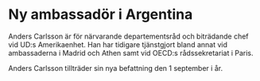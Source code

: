 # Ny ambassadör i Argentina

Anders Carlsson är för närvarande departementsråd och biträdande chef vid UD:s Amerikaenhet. Han har tidigare tjänstgjort bland annat vid ambassaderna i Madrid och Athen samt vid OECD:s rådssekretariat i Paris.

Anders Carlsson tillträder sin nya befattning den 1 september i år.
